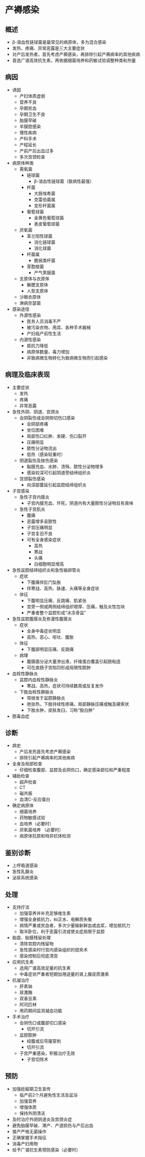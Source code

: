 # 产褥感染

## 概述
- β-溶血性链球菌是最常见的病原体，多为混合感染
- 发热、疼痛、异常恶露是三大主要症状
- 对产后发热者，首先考虑产褥感染，再排除引起产褥病率的其他疾病
- 首选广谱高效抗生素，再依据细菌培养和药敏试验调整种类和剂量

## 病因
- 诱因
  - 产妇体质虚弱
  - 营养不良
  - 孕期贫血
  - 孕期卫生不良
  - 胎膜早破
  - 羊膜腔感染
  - 慢性疾病
  - 产科手术
  - 产程延长
  - 产前产后出血过多
  - 多次宫颈检查
- 病原体种类
  - 需氧菌
    - 链球菌
      - β-溶血性链球菌（致病性最强）
    - 杆菌
      - 大肠埃希菌
      - 克雷伯菌属
      - 变形杆菌属
    - 葡萄球菌
      - 金黄色葡萄球菌
      - 表皮葡萄球菌
  - 厌氧菌
    - 革兰阳性球菌
      - 消化链球菌
      - 消化球菌
    - 杆菌属
      - 脆弱类杆菌
    - 芽胞梭菌
      - 产气荚膜菌
  - 支原体与衣原体
    - 解腮支原体
    - 人型支原体
  - 沙眼衣原体
  - 淋病奈瑟菌
- 感染途径
  - 外源性感染
    - 医务人员消毒不严
    - 被污染衣物、用具、各种手术器械
    - 产妇临产前性生活
  - 内源性感染
    - 抵抗力降低
    - 病原体数量、毒力增加
    - 非致病微生物转化为致病微生物而引起感染

## 病理及临床表现
- 主要症状
  - 发热
  - 疼痛
  - 异常恶露
- 急性外阴、阴道、宫颈炎
  - 会阴裂伤或会阴侧切伤口感染
    - 会阴部疼痛
    - 坐位困难
    - 局部伤口红肿、发硬、伤口裂开
    - 压痛明显
    - 脓性分泌物流出
    - 低热（感染较重时）
  - 阴道裂伤及挫伤感染
    - 黏膜充血、水肿、溃殇、脓性分泌物增多
    - 感染较深可引起阴道旁结缔组织炎
  - 宫颈裂伤感染
    - 向深部蔓延引起盆腔结缔组织炎
- 子宫感染
  - 急性子宫内膜炎
    - 子宫内膜充血、坏死，阴道内有大量脓性分泌物且有臭味 
  - 急性子宫肌炎
    - 腹痛
    - 恶露增多呈脓性
    - 子宫压痛明显
    - 子宫复旧不良
    - 可有全身感染症状
      - 高热
      - 寒战
      - 头痛
      - 白细胞明显增高
- 急性盆腔结缔组织炎和急性输卵管炎
  - 症状
    - 下腹痛伴肛门坠胀
    - 伴寒战、高热、脉速、头痛等全身症状
  - 体征
    - 下腹明显压痛、反跳痛、肌紧张
    - 宫旁一侧或两侧结缔组织增厚、压痛，触及炎性包块
    - 严重者整个盆腔形成“冰冻骨盆” 
- 急性盆腔腹膜炎及弥漫性腹膜炎
  - 症状
    - 全身中毒症状明显
    - 高热、恶心、呕吐、腹胀
  - 体征
    - 下腹部明显压痛、反跳痛
  - 病理
    - 腹膜面分泌大量渗出液，纤维蛋白覆盖引起肠粘连
    - 可在直肠子宫陷凹形成局限性脓肿
- 血栓性静脉炎
  - 盆腔内血栓性静脉炎
    - 寒战、高热，症状可持续数周或反复发作
  - 下肢血栓性静脉炎
    - 常继发于盆腔静脉炎
    - 弛张热，下肢持续性疼痛，局部静脉压痛或触及硬索状
    - 下肢水肿，皮肤发臼，习称“股白肿” 
- 脓毒血症

## 诊断
- 病史
  - 产后发热首先考虑产褥感染
  - 排除引起产褥病率的其他疾病
- 全身及局部检查
  - 仔细检查腹部、盆腔及会阴伤口，确定感染部位和严重程度
- 辅助检查
  - 超声检查
  - CT
  - 磁共振
  - 血清C-反应蛋白
- 确定病原体
  - 细菌培养
  - 药物敏感试验
  - 血培养（必要时）
  - 厌氧菌培养 （必要时）
  - 病原体抗原和特异抗体检测

## 鉴别诊断
- 上呼吸道感染
- 急性乳腺炎
- 泌尿系统感染

## 处理
- 支持疗法
  - 加强营养并补充足够维生素
  - 增强全身抵抗力，纠正水、电解质失衡
  - 病情严重或贫血者，多次少量输新鲜血或血浆，增加抵抗力
  - 取半卧位，利于恶露引流或使炎症局限于盆腔
- 胎盘、胎膜残留处理
  - 清除宫腔内残留物
  - 急性感染时行宫内感染组织的钳夹术
  - 感染控制后彻底清宫
- 应用抗生素
  - 选用广谱高效足量的抗生素
  - 中毒症状严重者短期加用适量的肾上腺皮质激素
- 抗凝治疗
  - 肝素钠
  - 尿激酶
  - 双香豆素
  - 阿司匹林
  - 用药期间监测凝血功能
- 手术治疗
  - 会阴伤口或腹部切口感染
    - 切开引流
  - 盆腔脓肿
    - 经腹或后穹窿穿刺
    - 切开引流
  - 子宫严重感染，积极治疗无效
    - 子宫切除术

## 预防
- 加强妊娠期卫生宣传
  - 临产前2个月避免性生活及盆浴
  - 加强营养
  - 增强体质
  - 保持外阴清洁
- 及时治疗外阴阴道炎及宫颈炎症
- 避免胎膜早破、滞产、产道损伤与产后出血
- 接产严格无菌操作
- 正确掌握手术指征
- 消毒产妇用物
- 给予广谱抗生素预防感染（必要时）